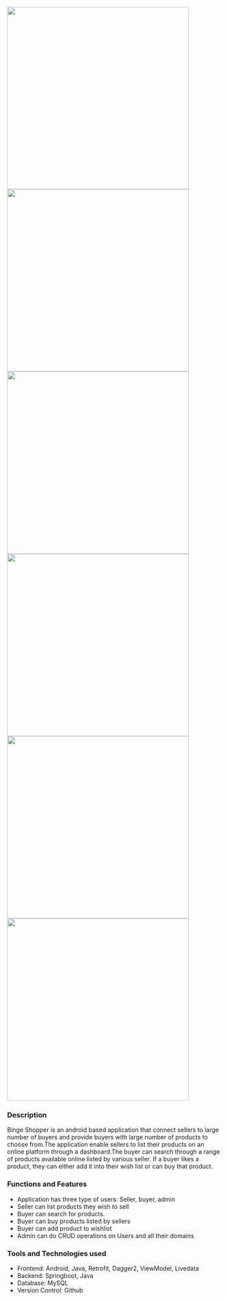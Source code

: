 
<img src="Images/image2.png" width="425"/> <img src="Images/image1.png" width="425"/> <img src="Images/image3.png" width="425"/> <img src="Images/image4.png" width="425"/> <img src="Images/image5.png" width="425"/> <img src="Images/image6.png" width="425"/>

### Description
Binge Shopper is an android based application that connect sellers to large number of buyers and provide buyers with large number of products to choose from.The application enable sellers to list their products on an online platform through a dashboard.The buyer can search through a range of products available online listed by various seller. If a buyer likes a product, they can either add it into their wish list or can buy that product.


### Functions and Features

* Application has three type of users: Seller, buyer, admin
* Seller can list products they wish to sell
* Buyer can search for products.
* Buyer can buy products listed by sellers
* Buyer can add product to wishlist
* Admin can do CRUD operations on Users and all their domains

### Tools and Technologies used
* Frontend: Android, Java, Retrofit, Dagger2, ViewModel, Livedata
* Backend: Springboot, Java
* Database: MySQL
* Version Control: Github
